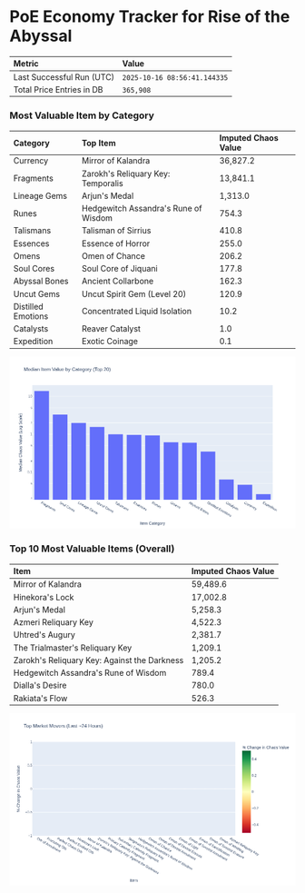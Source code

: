 # PoE Economy Tracker for Rise of the Abyssal

<!-- START_MAINTENANCE -->
| Metric | Value |
|:---|:---|
| Last Successful Run (UTC) | `2025-10-16 08:56:41.144335` |
| Total Price Entries in DB | `365,908` |

<!-- END_MAINTENANCE -->

<!-- START_DATAFRAME_DEBUG -->
<!-- END_DATAFRAME_DEBUG -->

<!-- START_CATEGORY_ANALYSIS -->
### Most Valuable Item by Category
| Category | Top Item | Imputed Chaos Value |
| :--- | :--- | :--- |
| Currency | Mirror of Kalandra | 36,827.2 |
| Fragments | Zarokh's Reliquary Key: Temporalis | 13,841.1 |
| Lineage Gems | Arjun's Medal | 1,313.0 |
| Runes | Hedgewitch Assandra's Rune of Wisdom | 754.3 |
| Talismans | Talisman of Sirrius | 410.8 |
| Essences | Essence of Horror | 255.0 |
| Omens | Omen of Chance | 206.2 |
| Soul Cores | Soul Core of Jiquani | 177.8 |
| Abyssal Bones | Ancient Collarbone | 162.3 |
| Uncut Gems | Uncut Spirit Gem (Level 20) | 120.9 |
| Distilled Emotions | Concentrated Liquid Isolation | 10.2 |
| Catalysts | Reaver Catalyst | 1.0 |
| Expedition | Exotic Coinage | 0.1 |


![Category Analysis Chart](charts/category_analysis.png)
<!-- END_ANALYSIS -->

<!-- START_ANALYSIS -->
### Top 10 Most Valuable Items (Overall)
| Item | Imputed Chaos Value |
| :--- | :--- |
| Mirror of Kalandra | 59,489.6 |
| Hinekora's Lock | 17,002.8 |
| Arjun's Medal | 5,258.3 |
| Azmeri Reliquary Key | 4,522.3 |
| Uhtred's Augury | 2,381.7 |
| The Trialmaster's Reliquary Key | 1,209.1 |
| Zarokh's Reliquary Key: Against the Darkness | 1,205.2 |
| Hedgewitch Assandra's Rune of Wisdom | 789.4 |
| Dialla's Desire | 780.0 |
| Rakiata's Flow | 526.3 |


![Market Movers Chart](charts/market_movers.png)
<!-- END_ANALYSIS -->
